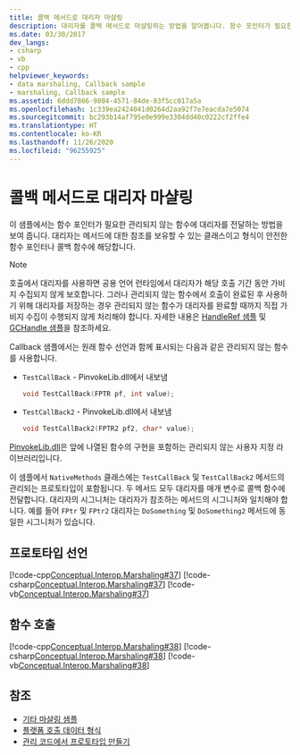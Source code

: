 ```yaml
---
title: 콜백 메서드로 대리자 마샬링
description: 대리자를 콜백 메서드로 마샬링하는 방법을 알아봅니다. 함수 포인터가 필요한 관리되지 않는 함수에 대리자를 전달하는 방법의 예제를 살펴봅니다.
ms.date: 03/30/2017
dev_langs:
- csharp
- vb
- cpp
helpviewer_keywords:
- data marshaling, Callback sample
- marshaling, Callback sample
ms.assetid: 6ddd7866-9804-4571-84de-83f5cc017a5a
ms.openlocfilehash: 1c339ea2424041d0264d2aa92f7e7eacda7e5074
ms.sourcegitcommit: bc293b14af795e0e999e3304dd40c0222cf2ffe4
ms.translationtype: HT
ms.contentlocale: ko-KR
ms.lasthandoff: 11/26/2020
ms.locfileid: "96255925"
---
```

# <a name="marshaling-a-delegate-as-a-callback-method"></a>콜백 메서드로 대리자 마샬링

이 샘플에서는 함수 포인터가 필요한 관리되지 않는 함수에 대리자를 전달하는 방법을 보여 줍니다. 대리자는 메서드에 대한 참조를 보유할 수 있는 클래스이고 형식이 안전한 함수 포인터나 콜백 함수에 해당합니다.

> [!NOTE]
> 호출에서 대리자를 사용하면 공용 언어 런타임에서 대리자가 해당 호출 기간 동안 가비지 수집되지 않게 보호합니다. 그러나 관리되지 않는 함수에서 호출이 완료된 후 사용하기 위해 대리자를 저장하는 경우 관리되지 않는 함수가 대리자를 완료할 때까지 직접 가비지 수집이 수행되지 않게 처리해야 합니다. 자세한 내용은 [HandleRef 샘플](/previous-versions/dotnet/netframework-4.0/hc662t8k(v=vs.100)) 및 [GCHandle 샘플](/previous-versions/dotnet/netframework-4.0/44ey4b32(v=vs.100))을 참조하세요.

Callback 샘플에서는 원래 함수 선언과 함께 표시되는 다음과 같은 관리되지 않는 함수를 사용합니다.

- `TestCallBack` - PinvokeLib.dll에서 내보냄

    ```cpp
    void TestCallBack(FPTR pf, int value);
    ```

- `TestCallBack2` - PinvokeLib.dll에서 내보냄

    ```cpp
    void TestCallBack2(FPTR2 pf2, char* value);
    ```

[PinvokeLib.dll](marshaling-data-with-platform-invoke.md#pinvokelibdll)은 앞에 나열된 함수의 구현을 포함하는 관리되지 않는 사용자 지정 라이브러리입니다.

이 샘플에서 `NativeMethods` 클래스에는 `TestCallBack` 및 `TestCallBack2` 메서드의 관리되는 프로토타입이 포함됩니다. 두 메서드 모두 대리자를 매개 변수로 콜백 함수에 전달합니다. 대리자의 시그니처는 대리자가 참조하는 메서드의 시그니처와 일치해야 합니다. 예를 들어 `FPtr` 및 `FPtr2` 대리자는 `DoSomething` 및 `DoSomething2` 메서드에 동일한 시그니처가 있습니다.

## <a name="declaring-prototypes"></a>프로토타입 선언

[!code-cpp[Conceptual.Interop.Marshaling#37](../../../samples/snippets/cpp/VS_Snippets_CLR/conceptual.interop.marshaling/cpp/callback.cpp#37)]
[!code-csharp[Conceptual.Interop.Marshaling#37](../../../samples/snippets/csharp/VS_Snippets_CLR/conceptual.interop.marshaling/cs/callback.cs#37)]
[!code-vb[Conceptual.Interop.Marshaling#37](../../../samples/snippets/visualbasic/VS_Snippets_CLR/conceptual.interop.marshaling/vb/callback.vb#37)]

## <a name="calling-functions"></a>함수 호출

[!code-cpp[Conceptual.Interop.Marshaling#38](../../../samples/snippets/cpp/VS_Snippets_CLR/conceptual.interop.marshaling/cpp/callback.cpp#38)]
[!code-csharp[Conceptual.Interop.Marshaling#38](../../../samples/snippets/csharp/VS_Snippets_CLR/conceptual.interop.marshaling/cs/callback.cs#38)]
[!code-vb[Conceptual.Interop.Marshaling#38](../../../samples/snippets/visualbasic/VS_Snippets_CLR/conceptual.interop.marshaling/vb/callback.vb#38)]

## <a name="see-also"></a>참조

- [기타 마샬링 샘플](/previous-versions/dotnet/netframework-4.0/ss9sb93t(v=vs.100))
- [플랫폼 호출 데이터 형식](marshaling-data-with-platform-invoke.md#platform-invoke-data-types)
- [관리 코드에서 프로토타입 만들기](creating-prototypes-in-managed-code.md)

